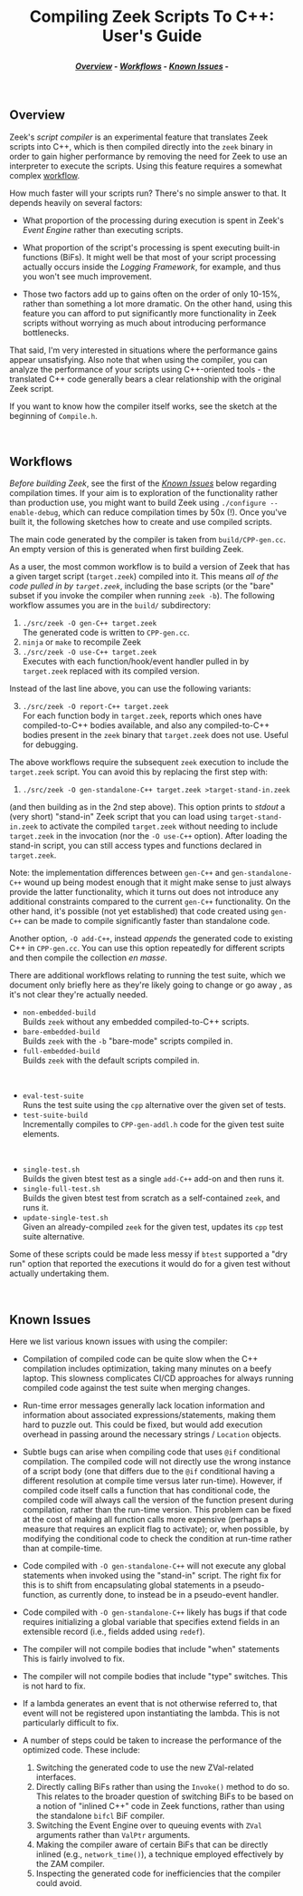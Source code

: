 <h1 align="center">

Compiling Zeek Scripts To C++: User's Guide

</h1><h4 align="center">

[_Overview_](#overview) -
[_Workflows_](#workflows) -
[_Known Issues_](#known-issues) -

</h4>


<br>

Overview
--------

Zeek's _script compiler_ is an experimental feature that translates Zeek
scripts into C++, which is then compiled directly into the `zeek` binary in
order to gain higher performance by removing the need for Zeek to use an
interpreter to execute the scripts.  Using this feature requires a
somewhat complex [workflow](#workflows).

How much faster will your scripts run?  There's no simple answer to that.
It depends heavily on several factors:

* What proportion of the processing during execution is spent in Zeek's
_Event Engine_ rather than executing scripts.

* What proportion of the script's processing is spent executing built-in
functions (BiFs).
It might well be that most of your script processing actually occurs inside
the _Logging Framework_, for example, and thus you won't see much improvement.

* Those two factors add up to gains often on the order of only 10-15%,
rather than something a lot more dramatic.  On the other hand, using
this feature you can afford to put significantly more functionality in
Zeek scripts without worrying as much about introducing performance
bottlenecks.

That said, I'm very interested in situations where the performance
gains appear unsatisfying.  Also note that when using the compiler, you
can analyze the performance of your scripts using C++-oriented tools -
the translated C++ code generally bears a clear relationship
with the original Zeek script.

If you want to know how the compiler itself works, see the sketch
at the beginning of `Compile.h`.

<br>


Workflows
---------

_Before building Zeek_, see the first of the [_Known Issues_](#known-issues)
below regarding compilation times.  If your aim is to exploration of the
functionality rather than production use, you might want to build Zeek
using `./configure --enable-debug`, which can reduce compilation times by
50x (!).  Once you've built it, the following sketches how to create
and use compiled scripts.

The main code generated by the compiler is taken from
`build/CPP-gen.cc`.  An empty version of this is generated when
first building Zeek.

As a user, the most common workflow is to build a version of Zeek that
has a given target script (`target.zeek`) compiled into it.  This means
_all of the code pulled in by `target.zeek`_, including the base scripts
(or the "bare" subset if you invoke the compiler when running `zeek -b`).
The following workflow assumes you are in the `build/` subdirectory:

1. `./src/zeek -O gen-C++ target.zeek`  
The generated code is written to
`CPP-gen.cc`.
2. `ninja` or `make` to recompile Zeek
3. `./src/zeek -O use-C++ target.zeek`  
Executes with each function/hook/event
handler pulled in by `target.zeek` replaced with its compiled version.

Instead of the last line above, you can use the following variants:

3. `./src/zeek -O report-C++ target.zeek`  
For each function body in
`target.zeek`, reports which ones have compiled-to-C++ bodies available,
and also any compiled-to-C++ bodies present in the `zeek` binary that
`target.zeek` does not use.  Useful for debugging.

The above workflows require the subsequent `zeek` execution to include
the `target.zeek` script.  You can avoid this by replacing the first step with:

1. `./src/zeek -O gen-standalone-C++ target.zeek >target-stand-in.zeek`

(and then building as in the 2nd step above).
This option prints to _stdout_ a 
(very short) "stand-in" Zeek script that you can load using
`target-stand-in.zeek` to activate the compiled `target.zeek`
without needing to include `target.zeek` in the invocation (nor
the `-O use-C++` option).  After loading the stand-in script,
you can still access types and functions declared in `target.zeek`.

Note: the implementation differences between `gen-C++` and `gen-standalone-C++`
wound up being modest enough that it might make sense to just always provide
the latter functionality, which it turns out does not introduce any
additional constraints compared to the current `gen-C++` functionality.
On the other hand, it's possible (not yet established) that code created
using `gen-C++` can be made to compile significantly faster than
standalone code.

Another option, `-O add-C++`, instead _appends_ the generated code to existing C++ in `CPP-gen.cc`.
You can use this option repeatedly for different scripts and then
compile the collection _en masse_.

There are additional workflows relating to running the test suite, which
we document only briefly here as they're likely going to change or go away
, as it's not clear they're actually needed.

* `non-embedded-build`  
Builds `zeek` without any embedded compiled-to-C++ scripts.
* `bare-embedded-build`  
Builds `zeek` with the `-b` "bare-mode" scripts compiled in.
* `full-embedded-build`  
Builds `zeek` with the default scripts compiled in.

<br>

* `eval-test-suite`  
Runs the test suite using the `cpp` alternative over the given set of tests.
* `test-suite-build`  
Incrementally compiles to `CPP-gen-addl.h` code for the given test suite elements.

<br>

* `single-test.sh`  
Builds the given btest test as a single `add-C++` add-on and then runs it.
* `single-full-test.sh`  
Builds the given btest test from scratch as a self-contained `zeek`, and runs it.
* `update-single-test.sh`  
Given an already-compiled `zeek` for the given test, updates its `cpp` test suite alternative.

Some of these scripts could be made less messy if `btest` supported
a "dry run" option that reported the executions it would do for a given
test without actually undertaking them.

<br>

Known Issues
------------

Here we list various known issues with using the compiler:
<br>

* Compilation of compiled code can be quite slow when the C++ compilation
includes optimization,
taking many minutes on a beefy laptop.  This slowness complicates
CI/CD approaches for always running compiled code against the test suite
when merging changes.

* Run-time error messages generally lack location information and information
about associated expressions/statements, making them hard to puzzle out.
This could be fixed, but would add execution overhead in passing around
the necessary strings / `Location` objects.

* Subtle bugs can arise when compiling code that uses `@if` conditional
compilation.  The compiled code will not directly use the wrong instance
of a script body (one that differs due to the `@if` conditional having a
different resolution at compile time versus later run-time).  However, if
compiled code itself calls a function that has conditional code, the
compiled code will always call the version of the function present during
compilation, rather than the run-time version.  This problem can be fixed
at the cost of making all function calls more expensive (perhaps a measure
that requires an explicit flag to activate); or, when possible, by modifying
the conditional code to check the condition at run-time rather than at
compile-time.

* Code compiled with `-O gen-standalone-C++` will not execute any global
statements when invoked using the "stand-in" script.  The right fix for
this is to shift from encapsulating global statements in a pseudo-function,
as currently done, to instead be in a pseudo-event handler.

* Code compiled with `-O gen-standalone-C++` likely has bugs if that
code requires initializing a global variable that specifies extend fields in
an extensible record (i.e., fields added using `redef`).

* The compiler will not compile bodies that include "when" statements
This is fairly involved to fix.

* The compiler will not compile bodies that include "type" switches.
This is not hard to fix.

* If a lambda generates an event that is not otherwise referred to, that
event will not be registered upon instantiating the lambda.  This is not
particularly difficult to fix.

* A number of steps could be taken to increase the performance of
the optimized code.  These include:
	1. Switching the generated code to use the new ZVal-related interfaces.
	2. Directly calling BiFs rather than using the `Invoke()` method to do so.  This relates to the broader question of switching BiFs to be based on a notion of "inlined C++" code in Zeek functions, rather than using the standalone `bifcl` BiF compiler.
	3. Switching the Event Engine over to queuing events with `ZVal` arguments rather than `ValPtr` arguments.
	4. Making the compiler aware of certain BiFs that can be directly inlined (e.g., `network_time()`), a technique employed effectively by the ZAM compiler.
	5. Inspecting the generated code for inefficiencies that the compiler could avoid.
